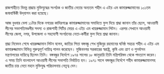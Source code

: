 রাজশাহীতে বিনম্র শ্রদ্ধায় মুক্তিযুদ্ধের সংগঠক ও জাতীয় নেতার অন্যতম শহীদ এ এইচ এম কামারুজ্জামানের ১০১তম জন্মবার্ষিকী উদ্‌যাপন করা হয়েছে।

আজ বুধবার বেলা ১১টার দিকে নগরের কাদিরগঞ্জে কামারুজ্জামানের সমাধিতে ফুল দিয়ে শ্রদ্ধা জানান তাঁর ছেলে, আওয়ামী লীগের সভাপতিমণ্ডলীর সদস্য ও রাজশাহী সিটির মেয়র এ এইচ এম খায়রুজ্জামান লিটন। এরপর সেখানে আওয়ামী লীগের জেলা, নগর, উপজেলা ও সহযোগী সংগঠনের নেতা-কর্মীরা ফুল দিয়ে শ্রদ্ধা জানান।

শ্রদ্ধা নিবেদন শেষে খায়রুজ্জামান লিটন বলেন, জাতির পিতা বঙ্গবন্ধু শেখ মুজিবুর রহমানের ঘনিষ্ঠ সহচর শহীদ এ এইচ এম কামারুজ্জামান বিভিন্ন গুরুত্বপূর্ণ দায়িত্ব পালন করেছেন। মুজিবনগর সরকারের স্বরাষ্ট্র, কৃষি এবং ত্রাণ ও পুনর্বাসন মন্ত্রণালয়ের দায়িত্বে ছিলেন তিনি। বঙ্গবন্ধুর নির্দেশে ১৯৭৪ সালের ১৮ জানুয়ারি তিনি মন্ত্রিপরিষদ থেকে পদত্যাগ করেন। এ সময় তিনি বাংলাদেশ আওয়ামী লীগের সভাপতি নির্বাচিত হন। ১৯৭১ সালে বঙ্গবন্ধুর নির্দেশে শহীদ কামারুজ্জামানসহ জাতীয় চার নেতা মহান মুক্তিযুদ্ধ পরিচালনায় নেতৃত্ব দেন।
